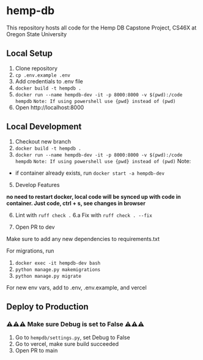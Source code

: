 # hemp-db

This repository hosts all code for the Hemp DB Capstone Project, CS46X at Oregon State University

## Local Setup

1. Clone repository
2. `cp .env.example .env`
3. Add credentials to .env file
4. `docker build -t hempdb .`
5. `docker run --name hempdb-dev -it -p 8000:8000 -v $(pwd):/code hempdb`    `Note: If using powershell use {pwd} instead of (pwd)`
6. Open http://localhost:8000

## Local Development

1. Checkout new branch
2. `docker build -t hempdb .`
3. `docker run --name hempdb-dev -it -p 8000:8000 -v $(pwd):/code hempdb`     `Note: If using powershell use {pwd} instead of (pwd)`
Note:
* if container already exists, run `docker start -a hempdb-dev` 
5. Develop Features

**no need to restart docker, local code will be synced up with code in container. Just code, ctrl + s, see changes in browser**

6. Lint with `ruff check .`
6.a Fix with `ruff check . --fix`

7. Open PR to dev

Make sure to add any new dependencies to requirements.txt

For migrations, run
1. `docker exec -it hempdb-dev bash`
2. `python manage.py makemigrations`
3. `python manage.py migrate`

For new env vars, add to .env, .env.example, and vercel

## Deploy to Production

### ⚠️⚠️⚠️ Make sure Debug is set to False ⚠️⚠️⚠️

1. Go to `hempdb/settings.py`, set Debug to False
2. Go to vercel, make sure build succeeded
3. Open PR to main